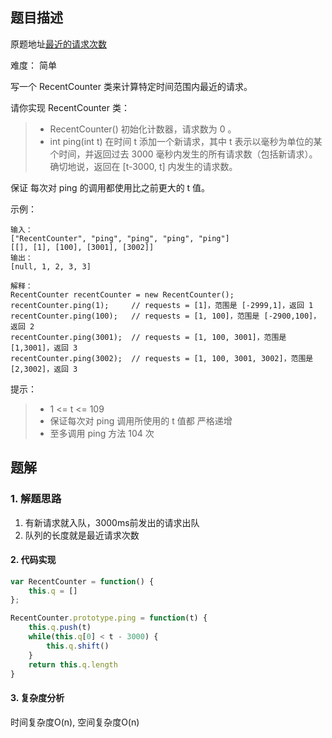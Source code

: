 ## 题目描述

原题地址[最近的请求次数](https://leetcode-cn.com/problems/number-of-recent-calls/)

难度： 简单

写一个 RecentCounter 类来计算特定时间范围内最近的请求。

请你实现 RecentCounter 类：
>- RecentCounter() 初始化计数器，请求数为 0 。
>- int ping(int t) 在时间 t 添加一个新请求，其中 t 表示以毫秒为单位的某个时间，并返回过去 3000 毫秒内发生的所有请求数（包括新请求）。确切地说，返回在 [t-3000, t] 内发生的请求数。

保证 每次对 ping 的调用都使用比之前更大的 t 值。

示例：
```
输入：
["RecentCounter", "ping", "ping", "ping", "ping"]
[[], [1], [100], [3001], [3002]]
输出：
[null, 1, 2, 3, 3]

解释：
RecentCounter recentCounter = new RecentCounter();
recentCounter.ping(1);     // requests = [1]，范围是 [-2999,1]，返回 1
recentCounter.ping(100);   // requests = [1, 100]，范围是 [-2900,100]，返回 2
recentCounter.ping(3001);  // requests = [1, 100, 3001]，范围是 [1,3001]，返回 3
recentCounter.ping(3002);  // requests = [1, 100, 3001, 3002]，范围是 [2,3002]，返回 3
```

提示：
>- 1 <= t <= 109
>- 保证每次对 ping 调用所使用的 t 值都 严格递增
>- 至多调用 ping 方法 104 次

## 题解

### 1. 解题思路
1. 有新请求就入队，3000ms前发出的请求出队  
2. 队列的长度就是最近请求次数  

#### 2. 代码实现

```js
var RecentCounter = function() {
    this.q = []
};

RecentCounter.prototype.ping = function(t) {
    this.q.push(t)
    while(this.q[0] < t - 3000) {
        this.q.shift()
    }
    return this.q.length
}
```

#### 3. 复杂度分析
时间复杂度O(n), 空间复杂度O(n)